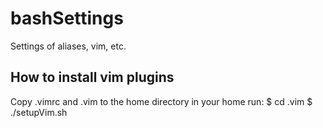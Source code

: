 # bashSettings
Settings of aliases, vim, etc.
## How to install vim plugins
Copy .vimrc and .vim to the home directory
in your home run:
$ cd .vim
$ ./setupVim.sh
